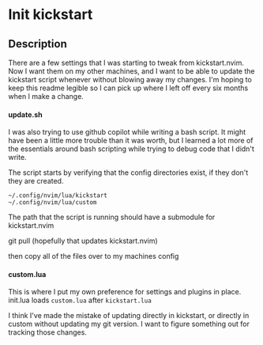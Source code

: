 # Init kickstart

## Description

There are a few settings that I was starting to tweak from kickstart.nvim. Now I want them on my other machines, and I want to be able to update the kickstart script whenever without blowing away my changes. I'm hoping to keep this readme legible so I can pick up where I left off every six months when I make a change.

#### update.sh

I was also trying to use github copilot while writing a bash script. It might have been a little more trouble than it was worth, but I learned a lot more of the essentials around bash scripting while trying to debug code that I didn't write.

The script starts by verifying that the config directories exist, if they don't they are created.
```
~/.config/nvim/lua/kickstart
~/.config/nvim/lua/custom
```

The path that the script is running should have a submodule for kickstart.nvim

git pull (hopefully that updates kickstart.nvim)

then copy all of the files over to my machines config

#### custom.lua

This is where I put my own preference for settings and plugins in place. init.lua loads `custom.lua` after `kickstart.lua`

I think I've made the mistake of updating directly in kickstart, or directly in custom without updating my git version. I want to figure something out for tracking those changes.

